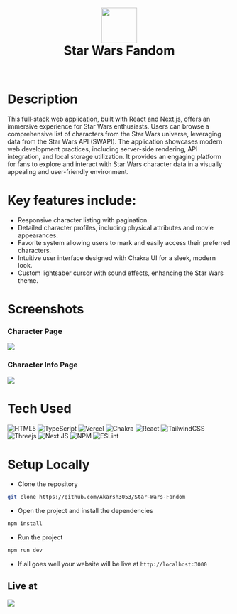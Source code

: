 <div align="center">
      <h1> <img src="https://encrypted-tbn0.gstatic.com/images?q=tbn:ANd9GcTX6MK34zw_YfhT1F26_4dFyF5Rc8v8_ZexPg&s" width="80px"><br/>Star Wars Fandom</h1>
     </div>
<p align="center"> <a href="https://www.onlyakarsh.com" target="_blank"><img alt="" src="https://img.shields.io/badge/Website-EA4C89?style=normal&logo=dribbble&logoColor=white" style="vertical-align:center" /></a> <a href="https://x.com/only_akarsh" target="_blank"><img alt="" src="https://img.shields.io/badge/Twitter-1DA1F2?style=normal&logo=twitter&logoColor=white" style="vertical-align:center" /></a> <a href="https://www.instagram.com/only_akarsh" target="_blank"><img alt="" src="https://img.shields.io/badge/Instagram-E4405F?style=normal&logo=instagram&logoColor=white" style="vertical-align:center" /></a> <a href="https://www.linkedin.com/in/akarsh3053}" target="_blank"><img alt="" src="https://img.shields.io/badge/LinkedIn-0077B5?style=normal&logo=linkedin&logoColor=white" style="vertical-align:center" /></a> </p>

# Description
This full-stack web application, built with React and Next.js, offers an immersive experience for Star Wars enthusiasts. Users can browse a comprehensive list of characters from the Star Wars universe, leveraging data from the Star Wars API (SWAPI). The application showcases modern web development practices, including server-side rendering, API integration, and local storage utilization. It provides an engaging platform for fans to explore and interact with Star Wars character data in a visually appealing and user-friendly environment.

# Key features include:

- Responsive character listing with pagination.
- Detailed character profiles, including physical attributes and movie appearances.
- Favorite system allowing users to mark and easily access their preferred characters.
- Intuitive user interface designed with Chakra UI for a sleek, modern look.
- Custom lightsaber cursor with sound effects, enhancing the Star Wars theme.
# Screenshots
### Character Page
 <img src="https://blogger.googleusercontent.com/img/b/R29vZ2xl/AVvXsEjyO9BciW6f_OlOyLIq3tXFKfQuaAw6cA4sz7PV3PAxuqVSNZkYHJqY56N_6spoW_rkjBd9bnWpwEqFo8PcEmP76m15VfaXHU7xbdtSSHqG8DMs0_SgYMXQ_MNvWMd7KLqe-kbtyiXgltBkjOpcGlPVkKrvN3wmhdolbeb-qyCRceZmwznJrVdWbNPFa7M/s16000/home.png"> 
 
 ### Character Info Page
 <img src="https://blogger.googleusercontent.com/img/b/R29vZ2xl/AVvXsEh72AUU90xh87WDg9OcvenUvDyB6-sZdhleC_tO0iIds2gk8QYk1ZLHBmAN7hQtI3sw54Ii7hIutl8eXHriv09gAEkEtoPXNTcI7RLVSEQYvEIoZAKXSoxTwbMQtmwYIvpOUZ0OXHG4ws4p3iT34k31N6e8AZnIKMdvWjDCQLMYlyY7yGlBzFqxJXuUPkg/s16000/charcterInfo.png">

# Tech Used
 ![HTML5](https://img.shields.io/badge/html5-%23E34F26.svg?style=for-the-badge&logo=html5&logoColor=white) ![TypeScript](https://img.shields.io/badge/typescript-%23007ACC.svg?style=for-the-badge&logo=typescript&logoColor=white) ![Vercel](https://img.shields.io/badge/vercel-%23000000.svg?style=for-the-badge&logo=vercel&logoColor=white) ![Chakra](https://img.shields.io/badge/chakra-%234ED1C5.svg?style=for-the-badge&logo=chakraui&logoColor=white) ![React](https://img.shields.io/badge/react-%2320232a.svg?style=for-the-badge&logo=react&logoColor=%2361DAFB) ![TailwindCSS](https://img.shields.io/badge/tailwindcss-%2338B2AC.svg?style=for-the-badge&logo=tailwind-css&logoColor=white) ![Threejs](https://img.shields.io/badge/threejs-black?style=for-the-badge&logo=three.js&logoColor=white) ![Next JS](https://img.shields.io/badge/Next-black?style=for-the-badge&logo=next.js&logoColor=white) ![NPM](https://img.shields.io/badge/NPM-%23000000.svg?style=for-the-badge&logo=npm&logoColor=white) ![ESLint](https://img.shields.io/badge/ESLint-4B3263?style=for-the-badge&logo=eslint&logoColor=white)

 # Setup Locally
- Clone the repository
```bash
git clone https://github.com/Akarsh3053/Star-Wars-Fandom
```
- Open the project and install the dependencies 
```bash 
npm install
```
- Run the project
```bash
npm run dev
```
- If all goes well your website will be live at `http://localhost:3000`

 ## Live at 
<a href="https://star-wars-charcters.vercel.app" target="_blank"><img src="https://www.animatedimages.org/data/media/1096/animated-click-here-sign-and-button-image-0042.gif" /></a>
      
